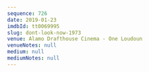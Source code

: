 ```yaml
---
sequence: 726
date: 2019-01-23
imdbId: tt0069995
slug: dont-look-now-1973
venue: Alamo Drafthouse Cinema - One Loudoun
venueNotes: null
medium: null
mediumNotes: null
---
```

